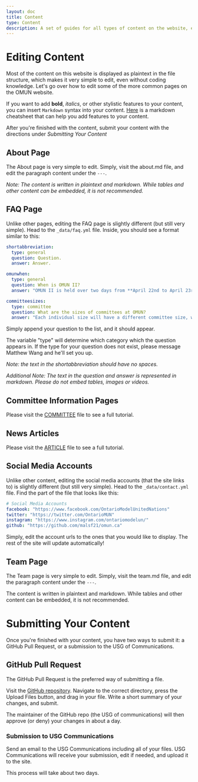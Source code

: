 ```yaml
---
layout: doc
title: Content
type: Content
description: A set of guides for all types of content on the website, except ones that are covered in their own article.
---
```

# Editing Content

Most of the content on this website is displayed as plaintext in the file structure, which makes it very simple to edit, even without coding knowledge. Let's go over how to edit some of the more common pages on the OMUN website.

If you want to add **bold**, *italics*, or other stylistic features to your content, you can insert `Markdown` syntax into your content. [Here](https://github.com/adam-p/markdown-here/wiki/Markdown-Cheatsheet) is a markdown cheatsheet that can help you add features to your content.

After you're finished with the content, submit your content with the directions under *Submitting Your Content*

## About Page

The About page is very simple to edit. Simply, visit the about.md file, and edit the paragraph content under the `---`.

*Note: The content is written in plaintext and markdown. While tables and other content can be embedded, it is not recommended.*

## FAQ Page

Unlike other pages, editing the FAQ page is slightly different (but still very simple). Head to the `_data/faq.yml` file. Inside, you should see a format similar to this:

```yml
shortabbreviation:
  type: general
  question: Question.
  answer: Answer.

omunwhen:
  type: general
  question: When is OMUN II?
  answer: "OMUN II is held over two days from **April 22nd to April 23rd**."

committeesizes:
  type: committee
  question: What are the sizes of committees at OMUN?
  answer: "Each individual size will have a different committee size, which you can find on our committee page."
```

Simply append your question to the list, and it should appear.

The variable "type" will determine which category which the question appears in. If the type for your question does not exist, please message Matthew Wang and he'll set you up.

*Note: the text in the shortabbreviation should have no spaces.*

*Additional Note: The text in the question and answer is represented in markdown. Please do not embed tables, images or videos.*

## Committee Information Pages

Please visit the [COMMITTEE](committee.html) file to see a full tutorial.

## News Articles

Please visit the [ARTICLE](article.html) file to see a full tutorial.

## Social Media Accounts

Unlike other content, editing the social media accounts (that the site links to) is slightly different (but still very simple). Head to the `_data/contact.yml` file. Find the part of the file that looks like this:

```yml
# Social Media Accounts
facebook: "https://www.facebook.com/OntarioModelUnitedNations"
twitter: "https://twitter.com/OntarioMUN"
instagram: "https://www.instagram.com/ontariomodelun/"
github: "https://github.com/malsf21/omun.ca"
```

Simply, edit the account urls to the ones that you would like to display. The rest of the site will update automatically!

## Team Page

The Team page is very simple to edit. Simply, visit the team.md file, and edit the paragraph content under the `---`.

The content is written in plaintext and markdown. While tables and other content can be embedded, it is not recommended.

# Submitting Your Content

Once you're finished with your content, you have two ways to submit it: a GitHub Pull Request, or a submission to the USG of Communications.

## GitHub Pull Request

The GitHub Pull Request is the preferred way of submitting a file.

Visit the [GitHub repository](https://github.com/malsf21/omun.ca). Navigate to the correct directory, press the Upload Files button, and drag in your file. Write a short summary of your changes, and submit.

The maintainer of the GitHub repo (the USG of communications) will then approve (or deny) your changes in about a day.

### Submission to USG Communications

Send an email to the USG Communications including all of your files. USG Communications will receive your submission, edit if needed, and upload it to the site.

This process will take about two days.
